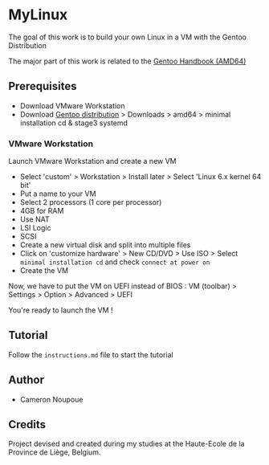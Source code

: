 # MyLinux
The goal of this work is to build your own Linux in a VM with the Gentoo Distribution

The major part of this work is related to the [Gentoo Handbook (AMD64)](https://wiki.gentoo.org/wiki/Handbook:AMD64)

## Prerequisites
* Download VMware Workstation 
* Download [Gentoo distribution](https://www.gentoo.org) > Downloads > amd64 > minimal installation cd & stage3 systemd

### VMware Workstation
Launch VMware Workstation and create a new VM

* Select 'custom' > Workstation > Install later > Select 'Linux 6.x kernel 64 bit'
* Put a name to your VM
* Select 2 processors (1 core per processor)
* 4GB for RAM 
* Use NAT
* LSI Logic
* SCSI
* Create a new virtual disk and split into multiple files
* Click on 'customize hardware' > New CD/DVD > Use ISO > Select `minimal installation cd` and check `connect at power on`
* Create the VM

Now, we have to put the VM on UEFI instead of BIOS : VM (toolbar) > Settings > Option > Advanced > UEFI

You're ready to launch the VM !

## Tutorial

Follow the `instructions.md` file to start the tutorial


## Author

* Cameron Noupoue

## Credits 

Project devised and created during my studies at the Haute-Ecole de la Province de Liège, Belgium.
